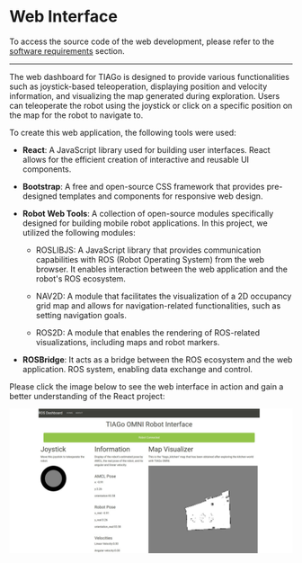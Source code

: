 # Web Interface
To access the source code of the web development, please refer to the [software requirements](https://github.com/crisarenas/Mapping-Holonomic/blob/main/Software_Requirements.md) section.
____
The web dashboard for TIAGo is designed to provide various functionalities such as joystick-based teleoperation, displaying position and velocity information, and visualizing the map generated during exploration. Users can teleoperate the robot using the joystick or click on a specific position on the map for the robot to navigate to.



To create this web application, the following tools were used:

* **React**: A JavaScript library used for building user interfaces. React allows for the efficient creation of interactive and reusable UI components.

* **Bootstrap**: A free and open-source CSS framework that provides pre-designed templates and components for responsive web design.

* **Robot Web Tools**: A collection of open-source modules specifically designed for building mobile robot applications. In this project, we utilized the following modules:

    * ROSLIBJS: A JavaScript library that provides communication capabilities with ROS (Robot Operating System) from the web browser. It enables interaction between the web application and the robot's ROS ecosystem.

    * NAV2D: A module that facilitates the visualization of a 2D occupancy grid map and allows for navigation-related functionalities, such as setting navigation goals.

    * ROS2D: A module that enables the rendering of ROS-related visualizations, including maps and robot markers.

* **ROSBridge**: It acts as a bridge between the ROS ecosystem and the web application. ROS system, enabling data exchange and control.

Please click the image below to see the web interface in action and gain a better understanding of the React project:


[![IMAGE ALT TEXT HERE](Images/web.jpg)](https://studio.youtube.com/video/4N1yLmPEd6s/edit)